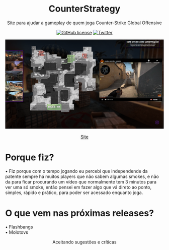 <h1 align="center">CounterStrategy</h1>
<p align="center">Site para ajudar a gameplay de quem joga Counter-Strike Global Offensive</p>

<p align="center">
 <a href="https://github.com/RobertDS07/CounterStrategy/blob/master/LICENSE"><img alt="GitHub license" src="https://img.shields.io/github/license/RobertDS07/CounterStrategy"></a>
  <a href="https://twitter.com/bugextreme1"><img alt="Twitter" src="https://img.shields.io/twitter/url/https/github.com/RobertDS07/CounterStrategy?style=social"></a>
 </p>
  
 <p align="center">
  <img alt="Preview" src="./img/preview1.png" width=800">
</p>

<p align="center">
  <a align="center" href="https://robertds07.github.io/CounterStrategy/">Site</a>
</p>

# Porque fiz?
• Fiz porque com o tempo jogando eu percebi que independende da patente sempre há muitos players que não sabem algumas smokes, e não da para ficar procurando um vídeo que normalmente tem 3 minutos para ver uma só smoke, então pensei em fazer algo que vá direto ao ponto, simples, rápido e prático, para poder ser acessado enquanto joga.

# O que vem nas próximas releases?
• Flashbangs <br>
• Molotovs


<p align="center"> Aceitando sugestões e críticas </p>

